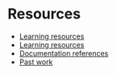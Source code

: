 # Resources

- [Learning resources](learning-resources.md)
- [Learning resources](learning-resources.md)
- [Documentation references](doc-references.md)
- [Past work](past-work.md)
